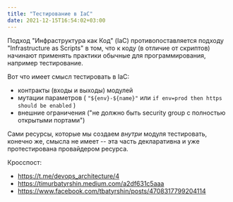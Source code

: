 ```yaml
---
title: "Тестирование в IaC"
date: 2021-12-15T16:54:02+03:00
---
```


Подход "Инфраструктура как Код" (IaC) противопоставляется подходу "Infrastructure as Scripts" в том, что к коду (в отличие от скриптов) начинают применять практики обычные для программирования, например тестирование.

Вот что имеет смысл тестировать в IaC:
 - контракты (входы и выходы) модулей
 - мутации параметров ( `"${env}-${name}"` или `if env=prod then https should be enabled` )
 - внешние ограничения ("не должно быть security group с полностью открытыми портами")

Сами ресурсы, которые мы создаем _внутри_ модуля тестировать, конечно же, смысла не имеет -- эта часть декларативна и уже протестирована провайдером ресурса.

Кросспост:
- https://t.me/devops_architecture/4
- https://timurbatyrshin.medium.com/a2df631c5aaa
- https://www.facebook.com/tbatyrshin/posts/4708317799204114
